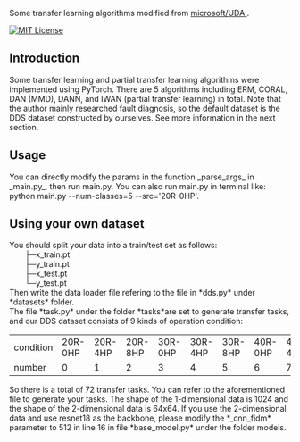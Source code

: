 Some transfer learning algorithms modified from <a href="https://github.com/microsoft/UDA">microsoft/UDA </a>. <br>

[![MIT License](https://img.shields.io/badge/license-MIT-green.svg)](https://opensource.org/licenses/MIT)

<h2>Introduction</h2>
Some transfer learning and partial transfer learning algorithms were implemented using PyTorch. There are 5 algorithms including ERM, CORAL, DAN (MMD), DANN, and IWAN (partial transfer learning) in total. Note that the author mainly researched fault diagnosis, so the default dataset is the DDS dataset constructed by ourselves. See more information in the next section.

<h2>Usage</h2>
You can directly modify the params in the function _parse_args_ in _main.py_, then run main.py.
You can also run main.py in terminal like: python main.py --num-classes=5 --src='20R-0HP'.

<h2>Using your own dataset</h2>
You should split your data into a train/test set as follows:<br>
&emsp;&emsp;├─x_train.pt<br>
&emsp;&emsp;├─y_train.pt<br>
&emsp;&emsp;├─x_test.pt<br>
&emsp;&emsp;└─y_test.pt<br>
Then write the data loader file refering to the file in *dds.py* under *datasets* folder. <br>
The file *task.py* under the folder *tasks*are set to generate transfer tasks, and our DDS dataset consists of 9 kinds of operation condition:
<table>
    <tr>
        <td>condition</td>
        <td>20R-0HP</td>
        <td>20R-4HP</td>
        <td>20R-8HP</td>
        <td>30R-0HP</td>
        <td>30R-4HP</td>
        <td>30R-8HP</td>
        <td>40R-0HP</td>
        <td>40R-4HP</td>
        <td>40R-8HP</td>
    </tr>
    <tr>
        <td>number</td>
        <td>0</td>
        <td>1</td>
        <td>2</td>
        <td>3</td>
        <td>4</td>
        <td>5</td>
        <td>6</td>
        <td>7</td>
        <td>8</td>
    </tr>
</table>
So there is a total of 72 transfer tasks. You can refer to the aforementioned file to generate your tasks. The shape of the 1-dimensional data is 1024 and the shape of the 2-dimensional data is 64x64. If you use the 2-dimensional data and use resnet18 as the backbone, please modify the *_cnn_fidm* parameter to 512 in line 16 in file *base_model.py* under the folder models.
